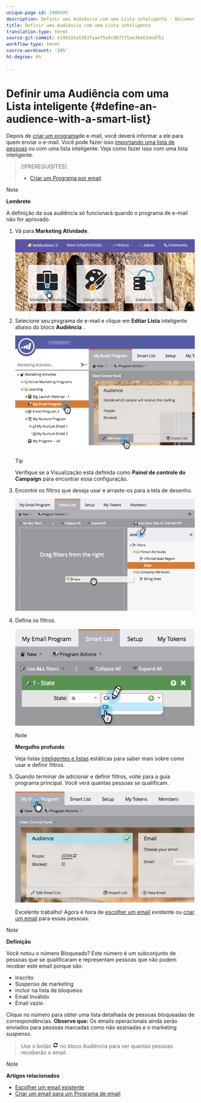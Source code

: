 ```yaml
---
unique-page-id: 1900595
description: Definir uma Audiência com uma Lista inteligente - Documentos do Marketing - Documentação do produto
title: Definir uma Audiência com uma Lista inteligente
translation-type: tm+mt
source-git-commit: e149133a5383faaef5e9c9b7775ae36e633ed7b1
workflow-type: tm+mt
source-wordcount: '295'
ht-degree: 0%

---
```



# Definir uma Audiência com uma Lista inteligente {#define-an-audience-with-a-smart-list}

Depois de [criar um programa](../../../../product-docs/email-marketing/email-programs/creating-an-email-program/create-an-email-program.md)de e-mail, você deverá informar a ele para quem enviar o e-mail. Você pode fazer isso [importando uma lista de pessoas](define-an-audience-by-importing-a-list.md) ou com uma lista inteligente. Veja como fazer isso com uma lista inteligente.

>[!PREREQUISITES]
>
>* [Criar um Programa por email](../../../../product-docs/email-marketing/email-programs/creating-an-email-program/create-an-email-program.md)

>



>[!NOTE]
>
>**Lembrete**
>
>A definição da sua audiência só funcionará quando o programa de e-mail não for aprovado.

1. Vá para **Marketing Atividade**.

   ![](assets/login-marketing-activities.png)

1. Selecione seu programa de e-mail e clique em **Editar Lista** inteligente abaixo do bloco **Audiência** .

   ![](assets/2017-05-22-09-46-37.png)

   >[!TIP]
   >
   >Verifique se a Visualização está definida como **Painel de controle do Campaign** para encontrar essa configuração.

1. Encontre os filtros que deseja usar e arraste-os para a tela de desenho.

   ![](assets/dragstate.png)

1. Defina os filtros.

   ![](assets/image2014-9-12-11-3a1-3a14.png)

   >[!NOTE]
   >
   >**Mergulho profundo**
   >
   >
   >Veja listas [inteligentes e listas](http://docs.marketo.com/display/docs/smart+lists+and+static+lists) estáticas para saber mais sobre como usar e definir filtros.

1. Quando terminar de adicionar e definir filtros, volte para a guia programa principal. Você verá quantas pessoas se qualificam.

   ![](assets/myemailprogram.jpg)

   Excelente trabalho! Agora é hora de [escolher um email](../../../../product-docs/email-marketing/email-programs/email-program-actions/choose-an-existing-email.md) existente ou [criar um email](../../../../product-docs/email-marketing/email-programs/email-program-actions/create-an-email-for-an-email-program.md) para essas pessoas.

>[!NOTE]
>
>**Definição**
>
>Você notou o número Bloqueado? Este número é um subconjunto de pessoas que se qualificaram e representam pessoas que não podem receber este email porque são:
>
>* Inscrito
>* Suspenso de marketing
>* incluir na lista de bloqueios
>* Email Inválido
>* Email vazio

>
>
Clique no número para obter uma lista detalhada de pessoas bloqueadas de correspondências. **Observe que:** Os emails operacionais ainda serão enviados para pessoas marcadas como não assinadas e o marketing suspenso.
>
>Use o botão ![—](assets/image2014-10-23-16-3a32-3a36.png) no bloco Audiência para ver quantas pessoas receberão o email.

>[!NOTE]
>
>**Artigos relacionados**
>
>* [Escolher um email existente](../../../../product-docs/email-marketing/email-programs/email-program-actions/choose-an-existing-email.md)
>* [Criar um email para um Programa de email](../../../../product-docs/email-marketing/email-programs/email-program-actions/create-an-email-for-an-email-program.md)

>



